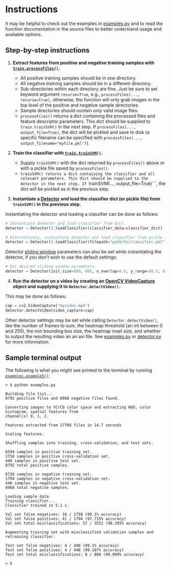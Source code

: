 # Instructions

It may be helpful to check out the examples in [examples.py](https://github.com/nrsyed/svm-vehicle-detector/blob/master/examples.py) and to read the function documentation in the source files to better understand usage and available options.

## Step-by-step instructions

1. **Extract features from positive and negative training samples with [```train.processFiles()```](https://github.com/nrsyed/svm-vehicle-detector/blob/master/train.py).**
   * All positive training samples should be in one directory.
   * All negative training samples should be in a different directory.
   * Sub-directories within each directory are fine. Just be sure to set keyword argument ```recurse=True```, e.g., ```processFiles(..., recurse=True)```, otherwise, the function will only grab images in the top level of the positive and negative sample directories.
   * Sample directories should contain only valid image files.
   * ```processFiles()``` returns a dict containing the processed files and feature descriptor parameters. This dict should be supplied to ```train.trainSVM()``` in the next step. If ```processFiles(..., output_file=True)```, the dict will be pickled and save to disk (a specific filename can be specified with ```processFiles(..., output_filename="myfile.pkl")```).

2. **Train the classifier with [```train.trainSVM()```](https://github.com/nrsyed/svm-vehicle-detector/blob/master/train.py).**
   * Supply ```trainSVM()``` with the dict returned by ```processFiles()``` above or with a pickle file saved by ```processFiles()```.
   * ```trainSVM() returns a dict containing the classifier and all relevant parameters. This dict should be supplied to the detector in the next step. If ```trainSVM(..., output_file=True)```, the dict will be pickled as in the previous step.

3. **Instantiate a [Detector](https://github.com/nrsyed/svm-vehicle-detector/blob/master/detector.py) and load the classifier dict (or pickle file) from ```trainSVM()``` in the previous step.**

Instantiating the detector and loading a classifier can be done as follows:

```python
# Instantiate detector and load classifier from dict.
detector = Detector().loadClassifier(classifier_data=classifier_dict)

# Alternatively, instantiate detector and load classifier from pickle file.
detector = Detector().loadClassifier(filepath="path/to/classifier.pkl")
```

Detector [sliding window](https://github.com/nrsyed/svm-vehicle-detector/blob/master/slidingwindow.py) parameters can also be set while instantiating the detector, if you don't wish to use the default settings:
```python
# Set desired sliding window parameters.
detector = Detector(init_size=(80, 80), x_overlap=0.6, y_range=(0.5, 0.9), ...)
```

4. **Run the detector on a video by creating an [OpenCV VideoCapture](https://docs.opencv.org/2.4/modules/highgui/doc/reading_and_writing_images_and_video.html#videocapture) object and supplying it to ```Detector.detectVideo()```.**

This may be done as follows:

```python
cap = cv2.VideoCapture("myvideo.mp4")
detector.detectVideo(video_capture=cap)
```

Other detector settings may be set while calling ```Detector.detectVideo()```, like the number of frames to sum, the heatmap threshold (an int between 0 and 255), the min bounding box size, the heatmap inset size, and whether to output the resulting video an an avi file. See [examples.py](https://github.com/nrsyed/svm-vehicle-detector/blob/master/examples.py) or [detector.py](https://github.com/nrsyed/svm-vehicle-detector/blob/master/detector.py) for more information.

## Sample terminal output

The following is what you might see printed to the terminal by running [```examples.example5()```](https://github.com/nrsyed/svm-vehicle-detector/blob/master/examples.py):

```
> $ python examples.py

Building file list...
8792 positive files and 8968 negative files found.

Converting images to YCrCb color space and extracting HOG, color histogram, spatial features from
channel(s) 0, 1, 2.

Features extracted from 17760 files in 14.7 seconds

Scaling features.

Shuffling samples into training, cross-validation, and test sets.

6594 samples in positive training set.
1758 samples in positive cross-validation set.
440 samples in positive test set.
8792 total positive samples.

6726 samples in negative training set.
1794 samples in negative cross-validation set.
448 samples in negative test set.
8968 total negative samples.

Loading sample data.
Training classifier...
Classifier trained in 5.1 s.

Val set false negatives: 16 / 1758 (99.1% accuracy)
Val set false positives: 41 / 1794 (97.715% accuracy)
Val set total misclassifications: 57 / 3552 (98.395% accuracy)

Augmenting training set with misclassified validation samples and retraining classifier.

Test set false negatives: 4 / 440 (99.1% accuracy)
Test set false positives: 4 / 448 (99.107% accuracy)
Test set total misclassifications: 8 / 888 (99.099% accuracy)

> $
```
